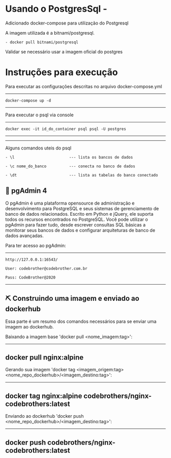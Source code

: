 # Usando o PostgresSql -

Adicionado docker-compose para utilização do Postgresql

A imagem utilizada é a bitnami/postgresql.

    - docker pull bitnami/postgresql

Validar se necessário usar a imagem oficial do postgres


# Instruções para execução

Para executar as configurações descritas no arquivo docker-compose.yml

--- 

    docker-compose up -d

---

Para executar o psql via console

---

    docker exec -it id_do_container psql psql -U postgres

---
---

Alguns comandos uteis do psql

    - \l                        --- lista os bancos de dados

    - \c nome_do_banco          --- conecta no banco de dados

    - \dt                       --- lista as tabelas do banco conectado

## 🎈 pgAdmin 4

O pgAdmin é uma plataforma opensource de administração e desenvolvimento para PostgreSQL e seus sistemas de gerenciamento de banco de dados relacionados. Escrito em Python e jQuery, ele suporta todos os recursos encontrados no PostgreSQL. Você pode utilizar o pgAdmin para fazer tudo, desde escrever consultas SQL básicas a monitorar seus bancos de dados e configurar arquiteturas de banco de dados avançadas.

Para ter acesso ao pgAdmin:

---

    http://127.0.0.1:16543/

    User: codebrother@codebrother.com.br

    Pass: CodeBrother@2020

---

## ⛏️ Construindo uma imagem e enviado ao dockerhub

Essa parte é um resumo dos comandos necessários para se enviar uma imagem ao dockerhub.

Baixando a imagem base 'docker pull <nome_imagem:tag>':

---
docker pull nginx:alpine
---

Gerando sua imagem 'docker tag <imagem_origem:tag> <nome_repo_dockerhub>/<imagem_destino:tag>':

---
docker tag nginx:alpine codebrothers/nginx-codebrothers:latest
---

Enviando ao dockerhub 'docker push <nome_repo_dockerhub>/<imagem_destino:tag>':

---
docker push codebrothers/nginx-codebrothers:latest
---